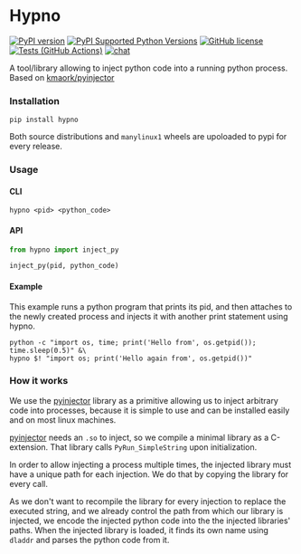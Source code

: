 # Hypno

[![PyPI version](https://badge.fury.io/py/hypno.svg)](https://badge.fury.io/py/hypno)
[![PyPI Supported Python Versions](https://img.shields.io/pypi/pyversions/hypno.svg)](https://pypi.python.org/pypi/hypno/)
[![GitHub license](https://img.shields.io/github/license/kmaork/hypno)](https://github.com/kmaork/hypno/blob/master/LICENSE.txt)
[![Tests (GitHub Actions)](https://github.com/kmaork/hypno/workflows/Tests/badge.svg)](https://github.com/kmaork/hypno)
[![chat](https://img.shields.io/discord/850821971616858192.svg?logo=discord)](https://discord.gg/P3mN92eM2X)

A tool/library allowing to inject python code into a running python process.
Based on [kmaork/pyinjector](https://github.com/kmaork/pyinjector)

### Installation
```shell script
pip install hypno
```
Both source distributions and `manylinux1` wheels are upoloaded to pypi for every release.

### Usage
#### CLI
```shell script
hypno <pid> <python_code>
```

#### API
```python
from hypno import inject_py

inject_py(pid, python_code)
```

#### Example
This example runs a python program that prints its pid, and then attaches to the newly created process and
injects it with another print statement using hypno.
```shell script
python -c "import os, time; print('Hello from', os.getpid()); time.sleep(0.5)" &\
hypno $! "import os; print('Hello again from', os.getpid())"
```

### How it works
We use the [pyinjector](https://github.com/kmaork/pyinjector) library as a primitive allowing us to inject arbitrary
code into processes, because it is simple to use and can be installed easily and on most linux machines.
 
 [pyinjector](https://github.com/kmaork/pyinjector) needs an `.so` to inject, so we compile a minimal library
as a C-extension. That library calls `PyRun_SimpleString` upon initialization.

In order to allow injecting a process multiple times, the injected library must have a unique path for each injection.
We do that by copying the library for every call.

As we don't want to recompile the library for every injection to replace the executed string,
and we already control the path from which our library is injected, we encode the injected python code
into the the injected libraries' paths. When the injected library is loaded, it finds its own name
using `dladdr` and parses the python code from it.
